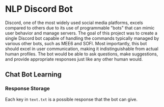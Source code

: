 # NLP Discord Bot

Discord, one of the most widely used social media platforms, excels compared to others due to its use of programmable "bots" that can mimic user behavior and manage servers. The goal of this project was to create a single Discord bot capable of handling the commands typically managed by various other bots, such as MEE6 and SOFI. Most importantly, this bot should excel in user communication, making it indistinguishable from actual human profiles. The bot would be able to ask questions, make suggestions, and provide appropriate responses just like any other human would.

## Chat Bot Learning

### Response Storage
Each key in `text.txt` is a possible response that the bot can give. 
